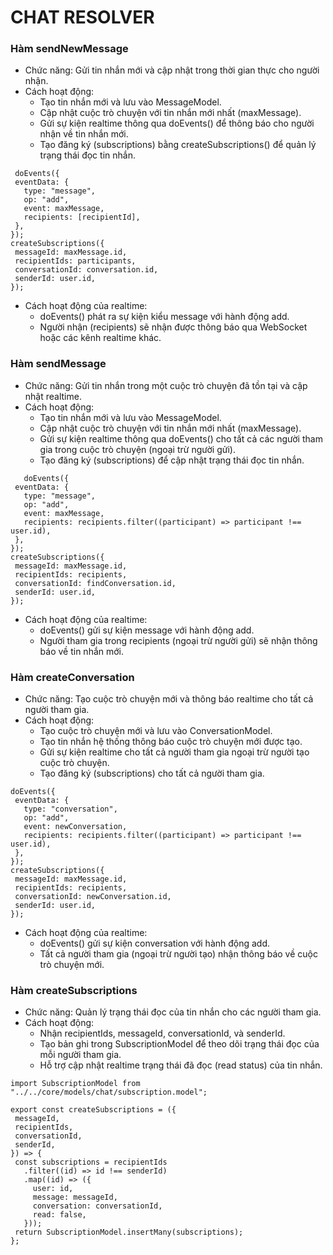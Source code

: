 # CHAT RESOLVER

### Hàm sendNewMessage

- Chức năng: Gửi tin nhắn mới và cập nhật trong thời gian thực cho người nhận.
- Cách hoạt động:
  - Tạo tin nhắn mới và lưu vào MessageModel.
  - Cập nhật cuộc trò chuyện với tin nhắn mới nhất (maxMessage).
  - Gửi sự kiện realtime thông qua doEvents() để thông báo cho người nhận về tin nhắn mới.
  - Tạo đăng ký (subscriptions) bằng createSubscriptions() để quản lý trạng thái đọc tin nhắn.

```
 doEvents({
 eventData: {
   type: "message",
   op: "add",
   event: maxMessage,
   recipients: [recipientId],
 },
});
createSubscriptions({
 messageId: maxMessage.id,
 recipientIds: participants,
 conversationId: conversation.id,
 senderId: user.id,
});

```

- Cách hoạt động của realtime:
  - doEvents() phát ra sự kiện kiểu message với hành động add.
  - Người nhận (recipients) sẽ nhận được thông báo qua WebSocket hoặc các kênh realtime khác.

### Hàm sendMessage

- Chức năng: Gửi tin nhắn trong một cuộc trò chuyện đã tồn tại và cập nhật realtime.
- Cách hoạt động:
  - Tạo tin nhắn mới và lưu vào MessageModel.
  - Cập nhật cuộc trò chuyện với tin nhắn mới nhất (maxMessage).
  - Gửi sự kiện realtime thông qua doEvents() cho tất cả các người tham gia trong cuộc trò chuyện (ngoại trừ người gửi).
  - Tạo đăng ký (subscriptions) để cập nhật trạng thái đọc tin nhắn.

```
   doEvents({
 eventData: {
   type: "message",
   op: "add",
   event: maxMessage,
   recipients: recipients.filter((participant) => participant !== user.id),
 },
});
createSubscriptions({
 messageId: maxMessage.id,
 recipientIds: recipients,
 conversationId: findConversation.id,
 senderId: user.id,
});

```

- Cách hoạt động của realtime:
  - doEvents() gửi sự kiện message với hành động add.
  - Người tham gia trong recipients (ngoại trừ người gửi) sẽ nhận thông báo về tin nhắn mới.

### Hàm createConversation

- Chức năng: Tạo cuộc trò chuyện mới và thông báo realtime cho tất cả người tham gia.
- Cách hoạt động:
  - Tạo cuộc trò chuyện mới và lưu vào ConversationModel.
  - Tạo tin nhắn hệ thống thông báo cuộc trò chuyện mới được tạo.
  - Gửi sự kiện realtime cho tất cả người tham gia ngoại trừ người tạo cuộc trò chuyện.
  - Tạo đăng ký (subscriptions) cho tất cả người tham gia.

```
doEvents({
 eventData: {
   type: "conversation",
   op: "add",
   event: newConversation,
   recipients: recipients.filter((participant) => participant !== user.id),
 },
});
createSubscriptions({
 messageId: maxMessage.id,
 recipientIds: recipients,
 conversationId: newConversation.id,
 senderId: user.id,
});

```

- Cách hoạt động của realtime:
  - doEvents() gửi sự kiện conversation với hành động add.
  - Tất cả người tham gia (ngoại trừ người tạo) nhận thông báo về cuộc trò chuyện mới.

### Hàm createSubscriptions

- Chức năng: Quản lý trạng thái đọc của tin nhắn cho các người tham gia.
- Cách hoạt động:
  - Nhận recipientIds, messageId, conversationId, và senderId.
  - Tạo bản ghi trong SubscriptionModel để theo dõi trạng thái đọc của mỗi người tham gia.
  - Hỗ trợ cập nhật realtime trạng thái đã đọc (read status) của tin nhắn.

```
import SubscriptionModel from "../../core/models/chat/subscription.model";

export const createSubscriptions = ({
 messageId,
 recipientIds,
 conversationId,
 senderId,
}) => {
 const subscriptions = recipientIds
   .filter((id) => id !== senderId)
   .map((id) => ({
     user: id,
     message: messageId,
     conversation: conversationId,
     read: false,
   }));
 return SubscriptionModel.insertMany(subscriptions);
};

```
